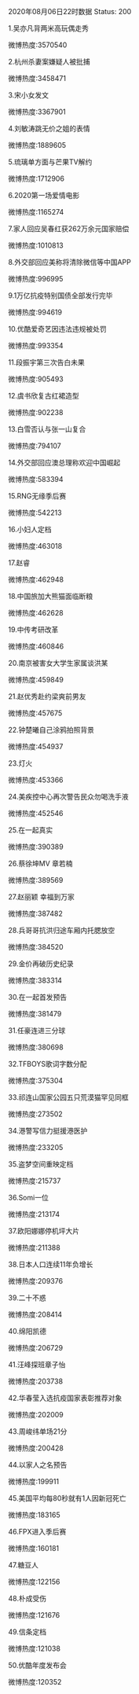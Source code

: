 2020年08月06日22时数据
Status: 200

1.吴亦凡背两米高玩偶走秀

微博热度:3570540

2.杭州杀妻案嫌疑人被批捕

微博热度:3458471

3.宋小女发文

微博热度:3367901

4.刘敏涛跳无价之姐的表情

微博热度:1889605

5.琉璃单方面与芒果TV解约

微博热度:1712906

6.2020第一场爱情电影

微博热度:1165274

7.家人回应吴春红获262万余元国家赔偿

微博热度:1010813

8.外交部回应美称将清除微信等中国APP

微博热度:996995

9.1万亿抗疫特别国债全部发行完毕

微博热度:994619

10.优酷爱奇艺因违法违规被处罚

微博热度:993354

11.段振宇第三次告白未果

微博热度:905493

12.虞书欣复古红裙造型

微博热度:902238

13.白雪否认与张一山复合

微博热度:794107

14.外交部回应澳总理称欢迎中国崛起

微博热度:583394

15.RNG无缘季后赛

微博热度:542213

16.小妇人定档

微博热度:463018

17.赵睿

微博热度:462948

18.中国旅加大熊猫面临断粮

微博热度:462628

19.中传考研改革

微博热度:460846

20.南京被害女大学生家属谈洪某

微博热度:459849

21.赵优秀赴约梁爽前男友

微博热度:457675

22.钟楚曦自己涂鸦拍照背景

微博热度:454937

23.灯火

微博热度:453366

24.美疾控中心再次警告民众勿喝洗手液

微博热度:452546

25.在一起真实

微博热度:390389

26.蔡徐坤MV 章若楠

微博热度:389569

27.赵丽颖 幸福到万家

微博热度:387482

28.兵哥哥抗洪归途车厢内托腮放空

微博热度:384520

29.金价再破历史纪录

微博热度:383314

30.在一起首发预告

微博热度:381479

31.任豪连进三分球

微博热度:380698

32.TFBOYS歌词字数分配

微博热度:375304

33.祁连山国家公园五只荒漠猫罕见同框

微博热度:273502

34.港警写信力挺援港医护

微博热度:233205

35.盗梦空间重映定档

微博热度:215737

36.Somi一位

微博热度:213174

37.欧阳娜娜停机坪大片

微博热度:211388

38.日本人口连续11年负增长

微博热度:209376

39.二十不惑

微博热度:208414

40.绵阳凯德

微博热度:206729

41.汪峰探班章子怡

微博热度:203738

42.华春莹入选抗疫国家表彰推荐对象

微博热度:202009

43.周峻纬单场21分

微博热度:200428

44.以家人之名预告

微博热度:199911

45.美国平均每80秒就有1人因新冠死亡

微博热度:183165

46.FPX进入季后赛

微博热度:160181

47.糖豆人

微博热度:122156

48.朴成受伤

微博热度:121676

49.信条定档

微博热度:121038

50.优酷年度发布会

微博热度:120352

